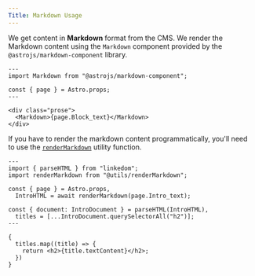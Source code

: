 ```yaml
---
Title: Markdown Usage
---
```


We get content in **Markdown** format from the CMS. We render the Markdown content using the `Markdown` component provided by the `@astrojs/markdown-component` library.

```astro
---
import Markdown from "@astrojs/markdown-component";

const { page } = Astro.props;
---

<div class="prose">
  <Markdown>{page.Block_text}</Markdown>
</div>
```

If you have to render the markdown content programmatically, you'll need to use the [`renderMarkdown`](/src/utils/renderMarkdown.ts) utility function.

```astro
---
import { parseHTML } from "linkedom";
import renderMarkdown from "@utils/renderMarkdown";

const { page } = Astro.props,
  IntroHTML = await renderMarkdown(page.Intro_text);

const { document: IntroDocument } = parseHTML(IntroHTML),
  titles = [...IntroDocument.querySelectorAll("h2")];
---

{
  titles.map((title) => {
    return <h2>{title.textContent}</h2>;
  })
}
```
